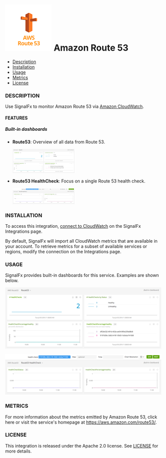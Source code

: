 # ![](./img/integration_awsroute53.png) Amazon Route 53

- [Description](#description)
- [Installation](#installation)
- [Usage](#usage)
- [Metrics](#metrics)
- [License](#license)

### DESCRIPTION

Use SignalFx to monitor Amazon Route 53 via [Amazon CloudWatch](../aws)<!-- sfx_link:aws -->. 

#### FEATURES

##### Built-in dashboards

- **Route53**: Overview of all data from Route 53.
  
  [<img src='./img/dashboard_route53.png' width=200px>](./img/dashboard_route53.png)

- **Route53 HealthCheck**: Focus on a single Route 53 health check.
  
  [<img src='./img/dashboard_route53_healthcheck.png' width=200px>](./img/dashboard_route53_healthcheck.png)

### INSTALLATION

To access this integration, [connect to CloudWatch](../aws)<!-- sfx_link:aws --> on the SignalFx Integrations page. 

By default, SignalFx will import all CloudWatch metrics that are available in your account. To retrieve metrics for a subset of available services or regions, modify the connection on the Integrations page. 

### USAGE

SignalFx provides built-in dashboards for this service. Examples are shown below. 

![](./img/dashboard_route53.png)

![](./img/dashboard_route53_healthcheck.png)

### METRICS

For more information about the metrics emitted by Amazon Route 53, click here or visit the service's homepage at https://aws.amazon.com/route53/.

### LICENSE

This integration is released under the Apache 2.0 license. See [LICENSE](./LICENSE) for more details.
